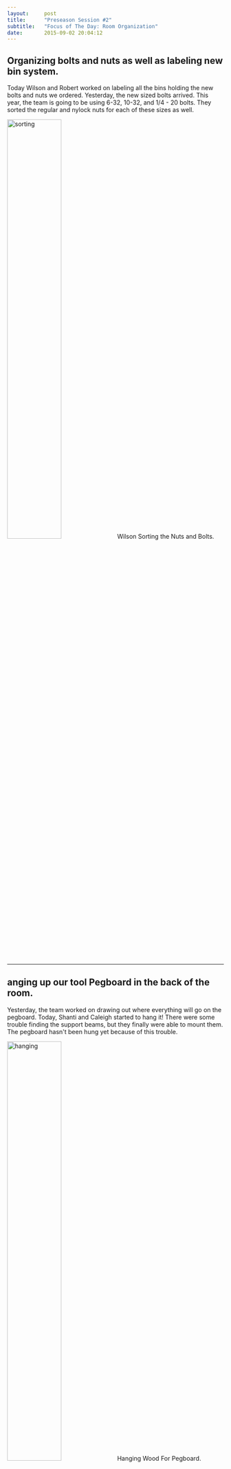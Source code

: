 ```yaml
---
layout:     post
title:      "Preseason Session #2"
subtitle:   "Focus of The Day: Room Organization"
date:       2015-09-02 20:04:12
---
```


<h2>Organizing bolts and nuts as well as labeling new bin system.</h2>

<p>Today Wilson and Robert worked on labeling all the bins holding the new bolts and nuts we ordered. Yesterday, the new sized bolts arrived. This year, the team is going to be using 6-32, 10-32, and 1/4 - 20 bolts. They sorted the regular and nylock nuts for each of these sizes as well. </p>


<img src="{{ site.baseurl }}/img/post2-1.jpg" alt="sorting" width="50%">
<span style="text-align: left;" class="caption text-muted">Wilson Sorting the Nuts and Bolts.</span>

<hr>

<h2>anging up our tool Pegboard in the back of the room.</h2>

<p>Yesterday, the team worked on drawing out where everything will go on the pegboard. Today, Shanti and Caleigh started to hang it! There were some trouble finding the support beams, but they finally were able to mount them. The pegboard hasn't been hung yet because of this trouble.</p>

<img src="{{ site.baseurl }}/img/post2-2.jpg" alt="hanging" width="50%">
<span style="text-align: left;" class="caption text-muted">Hanging Wood For Pegboard.</span>

<hr>

<h2>Fixing the 3D printer</h2>

<p>Samin cleaned out the extruder motor of the 3D printer, redid the wiring, and installed a new stepper extruder. He also replaced the capton tape which was out and needed to be replaced.</p>

<hr>

<h2>Robotics lab room set up: laser cutter</h2>

<p>The computer for the laser cutter was near the lathe, where metal shaving could ruin it. Our team originally thought it would be helpful to have it near the lathe, but after thinking, we chose to move it to a safer spot. Armon worked on moving the computer to the main room instead.</p>

<img src="{{ site.baseurl }}/img/post2-3.jpg" alt="armon." width="50%">
<span style="text-align: left;" class="caption text-muted">Armon Measuring For Laser Installation.</span>
